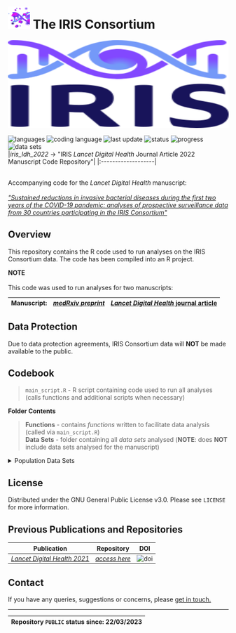 # <img width="50" height="50" src="Data%20Sets/images/two.jpeg"> The IRIS Consortium

<p align="center">
  <img width="600" height="200" src="Data%20Sets/images/one.svg">
</p>


![languages](https://img.shields.io/static/v1?label=Languages&message=1&color=blue&?style=plastic&logo=appveyor)
![coding language](https://img.shields.io/static/v1?label=Coding%20Language&message=R&color=blueviolet&?style=plastic&logo=appveyor)
![last update](https://img.shields.io/static/v1?label=Last%20Repo%20Update&message=27%20March%202023&color=green&?style=plastic&logo=appveyor)
![status](https://img.shields.io/static/v1?label=Repo%20Status&message=Active&color=green&?style=plastic&logo=appveyor)
![progress](https://img.shields.io/static/v1?label=Progress&message=Update%20Complete&color=green&?style=plastic&logo=appveyor)
![data sets](https://img.shields.io/static/v1?label=Data%20Sets&message=Unavailable&color=inactive&?style=plastic&logo=appveyor)
<br>
|*iris_ldh_2022* &#8594; "IRIS *Lancet Digital Health* Journal Article 2022 Manuscript Code Repository"|
|:-------------------|

<br> Accompanying code for the *Lancet Digital Health* manuscript:
<br> 
<br> [*"Sustained reductions in invasive bacterial diseases during the first two years of the COVID-19 pandemic: analyses of prospective surveillance data from 30 countries participating in the IRIS Consortium"*](https://this-page-intentionally-left-blank.org/)

## Overview
This repository contains the R code used to run analyses on the IRIS Consortium data. The code has been compiled into an R project. 

**NOTE**
<br>
<br> This code was used to run analyses for two manuscripts:

|**Manuscript:**|[*medRxiv preprint*](https://www.medrxiv.org/content/10.1101/2022.12.16.22283251v1)|[*Lancet Digital Health* journal article](https://this-page-intentionally-left-blank.org/)|
|----------|------------|----------|


## Data Protection
Due to data protection agreements, IRIS Consortium data will **NOT** be made available to the public.
## Codebook
>`main_script.R` - R script containing code used to run all analyses (calls functions and additional scripts when necessary)

**Folder Contents**
>**Functions** - contains *functions* written to facilitate data analysis (called via `main_script.R`)
><br> **Data Sets** - folder containing all *data sets* analysed (**NOTE**: does **NOT** include data sets analysed for the manuscript)

<details>
<summary>Population Data Sets</summary>
1. World Bank population estimates: https://data.worldbank.org/indicator/SP.POP.TOTL <br>
2. Office for National Statistics (UK): https://www.ons.gov.uk/timeseriestool?topic=/peoplepopulationandcommunity/populationandmigration/populationestimates/timeseries 
</details>

## License
Distributed under the GNU General Public License v3.0. Please see `LICENSE` for more information.
## Previous Publications and Repositories
|**Publication**|**Repository**|**DOI**|
|--------------|-----------------|-----------------|
|[*Lancet Digital Health 2021*](https://www.thelancet.com/journals/landig/article/PIIS2589-7500(21)00077-7/fulltext)|[*access here*](https://github.com/brueggemann-lab/iris-ldh-2020)|![doi](https://img.shields.io/badge/DOI-https://doi.org/gj6v2c-blue)|
## Contact
If you have any queries, suggestions or concerns, please [get in touch.](mailto:iris@ndph.ox.ac.uk)

***
|Repository `PUBLIC` status since: 22/03/2023|
|--------------------------------------------|
